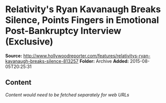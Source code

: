 # Relativity's Ryan Kavanaugh Breaks Silence, Points Fingers in Emotional Post-Bankruptcy Interview (Exclusive)

**Source:** http://www.hollywoodreporter.com/features/relativitys-ryan-kavanaugh-breaks-silence-813257
**Folder:** Archive
**Added:** 2015-08-05T20:25:31




## Content
*Content would need to be fetched separately for web URLs*
